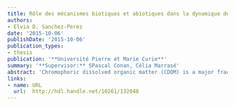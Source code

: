 ```yaml
---
title: Rôle des mécanismes biotiques et abiotiques dans la dynamique de la matière organique dissoute dans les écosystèmes marins pélagiques (Méditerranée Nord Occidentale)
authors: 
- Elvia D. Sanchez-Perez
date: '2015-10-06'
publishDate: '2015-10-06'
publication_types:
- thesis
publication: '**Université Pierre et Marie Curie**'
summary: '**Supervisor:** SPascal Conan, Cèlia Marrasé'
abstract: 'Chromophoric dissolved organic matter (CDOM) is a major fraction of dissolved organic matter (DOM). CDOM absorbs light over a broad range of ultraviolet (UV-R) and visible wavelengths. A small fraction of CDOM can emit fluorescence when excited by ultraviolet radiation; so called fluorescent dissolved organic matter (FDOM). CDOM plays a key role in regulating light penetration into the ocean, absorbing high-energy electromagnetic spectrum (visible and ultraviolet light) waves. On one hand, it protects aquatic organisms of potential photo-damage; in the other hand it induces a negative effect by reducing light for photosynthesis. '
links:
- name: URL
  url:  http://hdl.handle.net/10261/132048
---
```


